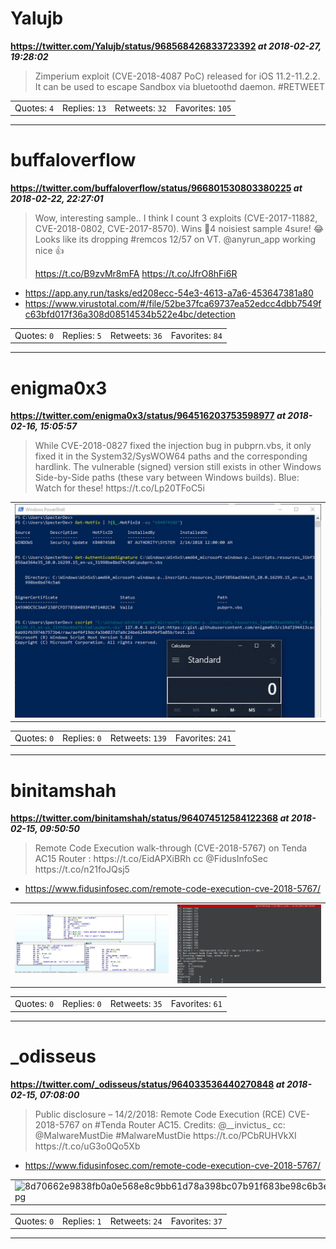 # Yalujb
**https://twitter.com/Yalujb/status/968568426833723392 _at 2018-02-27, 19:28:02_**
<blockquote>
Zimperium exploit (CVE-2018-4087 PoC) released for iOS 11.2-11.2.2. It can be used to escape Sandbox via bluetoothd daemon. #RETWEET
</blockquote>

<table><tr>
<td>Quotes: <code>4</code></td>
<td>Replies: <code>13</code></td>
<td>Retweets: <code>32</code></td>
<td>Favorites: <code>105</code></td>
</tr></table>

---

# buffaloverflow
**https://twitter.com/buffaloverflow/status/966801530803380225 _at 2018-02-22, 22:27:01_**
<blockquote>
Wow, interesting sample.. I think I count 3 exploits (CVE-2017-11882, CVE-2018-0802, CVE-2017-8570). Wins 🏅4 noisiest sample 4sure! 😂 Looks like its dropping #remcos 12/57 on VT. @anyrun_app working nice 👍

https://t.co/B9zvMr8mFA
https://t.co/JfrO8hFi6R
</blockquote>

* https://app.any.run/tasks/ed208ecc-54e3-4613-a7a6-453647381a80
* https://www.virustotal.com/#/file/52be37fca69737ea52edcc4dbb7549fc63bfd017f36a308d08514534b522e4bc/detection

<table><tr>
<td>Quotes: <code>0</code></td>
<td>Replies: <code>5</code></td>
<td>Retweets: <code>36</code></td>
<td>Favorites: <code>84</code></td>
</tr></table>

---

# enigma0x3
**https://twitter.com/enigma0x3/status/964516203753598977 _at 2018-02-16, 15:05:57_**
<blockquote>
While CVE-2018-0827 fixed the injection bug in pubprn.vbs, it only fixed it in the System32/SysWOW64 paths and the corresponding hardlink. The vulnerable (signed) version still exists in other Windows Side-by-Side paths (these vary between Windows builds). Blue: Watch for these! https://t.co/Lp20TFoC5i
</blockquote>

<table><tr>
<td><img src="pictures/acd2efdbaae72b7e6351436d4cb11c02c074afcc6d2083c2c876ce99a6f7576c.jpg" alt="acd2efdbaae72b7e6351436d4cb11c02c074afcc6d2083c2c876ce99a6f7576c.jpg"></td>
</table></tr>
<table><tr>
<td>Quotes: <code>0</code></td>
<td>Replies: <code>0</code></td>
<td>Retweets: <code>139</code></td>
<td>Favorites: <code>241</code></td>
</tr></table>

---

# binitamshah
**https://twitter.com/binitamshah/status/964074512584122368 _at 2018-02-15, 09:50:50_**
<blockquote>
Remote Code Execution walk-through (CVE-2018-5767) on Tenda AC15 Router : https://t.co/EidAPXiBRh cc @FidusInfoSec https://t.co/n21foJQsj5
</blockquote>

* https://www.fidusinfosec.com/remote-code-execution-cve-2018-5767/

<table><tr>
<td><img src="pictures/8cfe2477c7f3de9d28cf556c0d0febeb21ea49c0e89df3fa23072fb766099e1d.jpg" alt="8cfe2477c7f3de9d28cf556c0d0febeb21ea49c0e89df3fa23072fb766099e1d.jpg"></td>
<td><img src="pictures/7d3a2d4f795161109f64cb45f826bfab65abc1250ff6a52abca3bdad18060ff8.jpg" alt="7d3a2d4f795161109f64cb45f826bfab65abc1250ff6a52abca3bdad18060ff8.jpg"></td>
</table></tr>
<table><tr>
<td>Quotes: <code>0</code></td>
<td>Replies: <code>0</code></td>
<td>Retweets: <code>35</code></td>
<td>Favorites: <code>61</code></td>
</tr></table>

---

# _odisseus
**https://twitter.com/_odisseus/status/964033536440270848 _at 2018-02-15, 07:08:00_**
<blockquote>
Public disclosure – 14/2/2018: Remote Code Execution (RCE) CVE-2018-5767 on #Tenda Router AC15. Credits: @__invictus_  cc: @MalwareMustDie 
#MalwareMustDie 
https://t.co/PCbRUHVkXI https://t.co/uG3o0Qo5Xb
</blockquote>

* https://www.fidusinfosec.com/remote-code-execution-cve-2018-5767/

<table><tr>
<td><img src="pictures/8d70662e9838fb0a0e568e8c9bb61d78a398bc07b91f683be98c6b3e0475e4cb.jpg" alt="8d70662e9838fb0a0e568e8c9bb61d78a398bc07b91f683be98c6b3e0475e4cb.jpg"></td>
</table></tr>
<table><tr>
<td>Quotes: <code>0</code></td>
<td>Replies: <code>1</code></td>
<td>Retweets: <code>24</code></td>
<td>Favorites: <code>37</code></td>
</tr></table>

---

